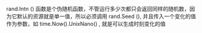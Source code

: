 rand.Intn () 函数是个伪随机函数，不管运行多少次都只会返回同样的随机数，因为它默认的资源就是单一值，所以必须调用 rand.Seed (), 并且传入一个变化的值作为参数，如 time.Now().UnixNano() , 就是可以生成时刻变化的值
